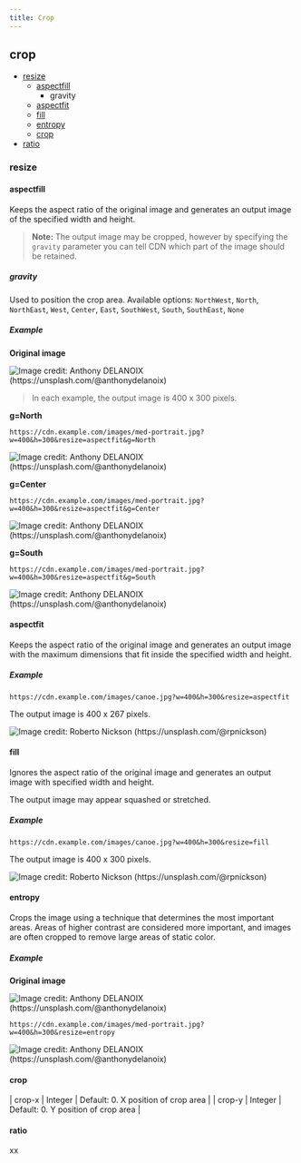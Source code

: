 ```yaml
---
title: Crop
---
```


## crop

* [resize](#resize)
  * [aspectfill](#aspectfill)
    * gravity
  * [aspectfit](#aspectfit)
  * [fill](#fill)
  * [entropy](#entropy)
  * [crop](#crop)
* [ratio](#ratio)

### resize
#### aspectfill

Keeps the aspect ratio of the original image and generates an output image of the specified width and height.

> **Note:** The output image may be cropped, however by specifying the `gravity` parameter you can tell CDN which part of the image should be retained.

##### gravity

Used to position the crop area. Available options: `NorthWest`, `North`, `NorthEast`, `West`, `Center`, `East`, `SouthWest`, `South`, `SouthEast`, `None`

##### Example

**Original image**

![](../../../assets/med-portrait.jpeg "Image credit: Anthony DELANOIX (https://unsplash.com/@anthonydelanoix)")

> In each example, the output image is 400 x 300 pixels.

**g=North**

`https://cdn.example.com/images/med-portrait.jpg?w=400&h=300&resize=aspectfit&g=North`

![](../../../assets/med-portrait-north.jpeg "Image credit: Anthony DELANOIX (https://unsplash.com/@anthonydelanoix)")

**g=Center**

`https://cdn.example.com/images/med-portrait.jpg?w=400&h=300&resize=aspectfit&g=Center`

![](../../../assets/med-portrait-center.jpeg "Image credit: Anthony DELANOIX (https://unsplash.com/@anthonydelanoix)")

**g=South**

`https://cdn.example.com/images/med-portrait.jpg?w=400&h=300&resize=aspectfit&g=South`

![](../../../assets/med-portrait-south.jpeg "Image credit: Anthony DELANOIX (https://unsplash.com/@anthonydelanoix)")

#### aspectfit

Keeps the aspect ratio of the original image and generates an output image with the maximum dimensions that fit inside the specified width and height.

##### Example

`https://cdn.example.com/images/canoe.jpg?w=400&h=300&resize=aspectfit`

The output image is 400 x 267 pixels.

![](../../../assets/canoe-w400-h300-aspectfit.jpeg "Image credit: Roberto Nickson (https://unsplash.com/@rpnickson)")

#### fill

Ignores the aspect ratio of the original image and generates an output image with specified width and height.

The output image may appear squashed or stretched.

##### Example

`https://cdn.example.com/images/canoe.jpg?w=400&h=300&resize=fill`

The output image is 400 x 300 pixels.

![](../../../assets/canoe-w400-h300-fill.jpeg "Image credit: Roberto Nickson (https://unsplash.com/@rpnickson)")

#### entropy

Crops the image using a technique that determines the most important areas. Areas of higher contrast are considered more important, and images are often cropped to remove large areas of static color.

##### Example

**Original image**

![](../../../assets/med-portrait.jpeg "Image credit: Anthony DELANOIX (https://unsplash.com/@anthonydelanoix)")

`https://cdn.example.com/images/med-portrait.jpg?w=400&h=300&resize=entropy`

![](../../../assets/med-portrait-entropy.jpeg "Image credit: Anthony DELANOIX (https://unsplash.com/@anthonydelanoix)")

#### crop

| crop-x | Integer | Default: 0. X position of crop area |
| crop-y | Integer | Default: 0. Y position of crop area |

#### ratio

xx